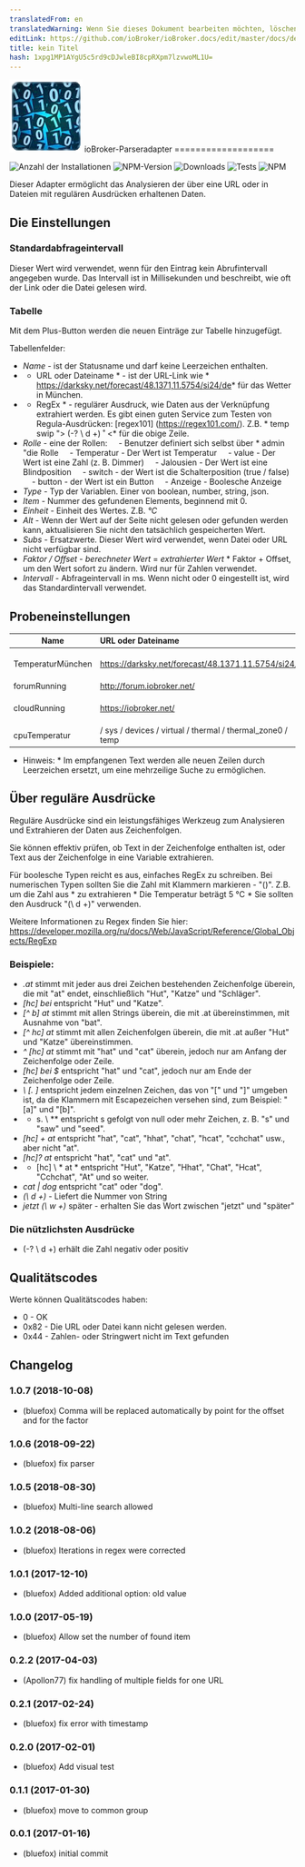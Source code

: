 ```yaml
---
translatedFrom: en
translatedWarning: Wenn Sie dieses Dokument bearbeiten möchten, löschen Sie bitte das Feld "translationsFrom". Andernfalls wird dieses Dokument automatisch erneut übersetzt
editLink: https://github.com/ioBroker/ioBroker.docs/edit/master/docs/de/adapterref/iobroker.parser/README.md
title: kein Titel
hash: 1xpg1MP1AYgU5c5rd9cDJwleBI8cpRXpm7lzvwoML1U=
---
```

![Logo](../../../en/adapterref/iobroker.parser/admin/parser.png) ioBroker-Parseradapter ===================

![Anzahl der Installationen](http://iobroker.live/badges/parser-stable.svg)
![NPM-Version](http://img.shields.io/npm/v/iobroker.parser.svg)
![Downloads](https://img.shields.io/npm/dm/iobroker.parser.svg)
![Tests](https://travis-ci.org/ioBroker/ioBroker.parser.svg?branch=master)
![NPM](https://nodei.co/npm/iobroker.parser.png?downloads=true)

Dieser Adapter ermöglicht das Analysieren der über eine URL oder in Dateien mit regulären Ausdrücken erhaltenen Daten.

## Die Einstellungen
### Standardabfrageintervall
Dieser Wert wird verwendet, wenn für den Eintrag kein Abrufintervall angegeben wurde. Das Intervall ist in Millisekunden und beschreibt, wie oft der Link oder die Datei gelesen wird.

### Tabelle
Mit dem Plus-Button werden die neuen Einträge zur Tabelle hinzugefügt.

Tabellenfelder:

- *Name* - ist der Statusname und darf keine Leerzeichen enthalten.
- * URL oder Dateiname * - ist der URL-Link wie * https://darksky.net/forecast/48.1371,11.5754/si24/de* für das Wetter in München.
- * RegEx * - regulärer Ausdruck, wie Daten aus der Verknüpfung extrahiert werden. Es gibt einen guten Service zum Testen von Regula-Ausdrücken: [regex101] (https://regex101.com/). Z.B. * temp swip "> (-? \ d +) ˚ <* für die obige Zeile.
- *Rolle* - eine der Rollen:
    - Benutzer definiert sich selbst über * admin "die Rolle
    - Temperatur - Der Wert ist Temperatur
    - value - Der Wert ist eine Zahl (z. B. Dimmer)
    - Jalousien - Der Wert ist eine Blindposition
    - switch - der Wert ist die Schalterposition (true / false)
    - button - der Wert ist ein Button
    - Anzeige - Boolesche Anzeige
- *Type* - Typ der Variablen. Einer von boolean, number, string, json.
- *Item* - Nummer des gefundenen Elements, beginnend mit 0.
- *Einheit* - Einheit des Wertes. Z.B. *°C*
- *Alt* - Wenn der Wert auf der Seite nicht gelesen oder gefunden werden kann, aktualisieren Sie nicht den tatsächlich gespeicherten Wert.
- *Subs* - Ersatzwerte. Dieser Wert wird verwendet, wenn Datei oder URL nicht verfügbar sind.
- *Faktor / Offset* - *berechneter Wert* = *extrahierter Wert* * Faktor + Offset, um den Wert sofort zu ändern. Wird nur für Zahlen verwendet.
- *Intervall* - Abfrageintervall in ms. Wenn nicht oder 0 eingestellt ist, wird das Standardintervall verwendet.

## Probeneinstellungen
| Name | URL oder Dateiname | RegEx | Rolle | Typ | Einheit | Intervall |
|-------------------|:-----------------------------------------------------|:----------------------|--------------|---------|------|----------|
| TemperaturMünchen | https://darksky.net/forecast/48.1371,11.5754/si24/de | Temp Swip "> (-? \ d +) ˚ <| Temperatur | Anzahl | °C | 180000 |
| forumRunning | http://forum.iobroker.net/ | Forum | Anzeige | boolean | | 60000 |
| cloudRunning | https://iobroker.net/ | Privatsphäre und Datenschutz | Anzeige | boolean | | 60000 |
| cpuTemperatur | / sys / devices / virtual / thermal / thermal_zone0 / temp | (. *) | Temperatur | Nummer | °C | 30000 |

* Hinweis: * Im empfangenen Text werden alle neuen Zeilen durch Leerzeichen ersetzt, um eine mehrzeilige Suche zu ermöglichen.

## Über reguläre Ausdrücke
Reguläre Ausdrücke sind ein leistungsfähiges Werkzeug zum Analysieren und Extrahieren der Daten aus Zeichenfolgen.

Sie können effektiv prüfen, ob Text in der Zeichenfolge enthalten ist, oder Text aus der Zeichenfolge in eine Variable extrahieren.

Für boolesche Typen reicht es aus, einfaches RegEx zu schreiben. Bei numerischen Typen sollten Sie die Zahl mit Klammern markieren - "()". Z.B. um die Zahl aus * zu extrahieren * Die Temperatur beträgt 5 °C * Sie sollten den Ausdruck "(\ d +)" verwenden.

Weitere Informationen zu Regex finden Sie hier: https://developer.mozilla.org/ru/docs/Web/JavaScript/Reference/Global_Objects/RegExp

### Beispiele:
- *.at* stimmt mit jeder aus drei Zeichen bestehenden Zeichenfolge überein, die mit "at" endet, einschließlich "Hut", "Katze" und "Schläger".
- *[hc] bei* entspricht "Hut" und "Katze".
- *[^ b] at* stimmt mit allen Strings überein, die mit .at übereinstimmen, mit Ausnahme von "bat".
- *[^ hc] at* stimmt mit allen Zeichenfolgen überein, die mit .at außer "Hut" und "Katze" übereinstimmen.
- *^ [hc] at* stimmt mit "hat" und "cat" überein, jedoch nur am Anfang der Zeichenfolge oder Zeile.
- *[hc] bei $* entspricht "hat" und "cat", jedoch nur am Ende der Zeichenfolge oder Zeile.
- *\ [. \]* entspricht jedem einzelnen Zeichen, das von "[" und "]" umgeben ist, da die Klammern mit Escapezeichen versehen sind, zum Beispiel: "[a]" und "[b]".
- * s. \ ** entspricht s gefolgt von null oder mehr Zeichen, z. B. "s" und "saw" und "seed".
- *[hc] + at* entspricht "hat", "cat", "hhat", "chat", "hcat", "cchchat" usw., aber nicht "at".
- *[hc]? at* entspricht "hat", "cat" und "at".
- * [hc] \ * at * entspricht "Hut", "Katze", "Hhat", "Chat", "Hcat", "Cchchat", "At" und so weiter.
- *cat | dog* entspricht "cat" oder "dog".
- *(\ d +)* - Liefert die Nummer von String
- *jetzt (\ w +)* später - erhalten Sie das Wort zwischen "jetzt" und "später"

### Die nützlichsten Ausdrücke
- (-? \ d +) erhält die Zahl negativ oder positiv

## Qualitätscodes
Werte können Qualitätscodes haben:

- 0 - OK
- 0x82 - Die URL oder Datei kann nicht gelesen werden.
- 0x44 - Zahlen- oder Stringwert nicht im Text gefunden

## Changelog
### 1.0.7 (2018-10-08)
* (bluefox) Comma will be replaced automatically by point for the offset and for the factor

### 1.0.6 (2018-09-22)
* (bluefox) fix parser

### 1.0.5 (2018-08-30)
* (bluefox) Multi-line search allowed

### 1.0.2 (2018-08-06)
* (bluefox) Iterations in regex were corrected

### 1.0.1 (2017-12-10)
* (bluefox) Added additional option: old value

### 1.0.0 (2017-05-19)
* (bluefox) Allow set the number of found item

### 0.2.2 (2017-04-03)
* (Apollon77) fix handling of multiple fields for one URL

### 0.2.1 (2017-02-24)
* (bluefox) fix error with timestamp

### 0.2.0 (2017-02-01)
* (bluefox) Add visual test

### 0.1.1 (2017-01-30)
* (bluefox) move to common group

### 0.0.1 (2017-01-16)
* (bluefox) initial commit